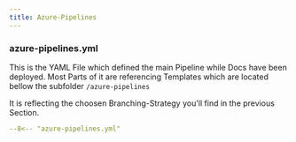 ```yaml
---
title: Azure-Pipelines
---
```


### azure-pipelines.yml

This is the YAML File which defined the main Pipeline while Docs have been deployed. Most Parts of it are referencing Templates which are located bellow the subfolder `/azure-pipelines`

It is reflecting the choosen Branching-Strategy you'll find in the previous Section.

``` yaml title="azure-pipelines.yml" linenums="1"
--8<-- "azure-pipelines.yml"
```
